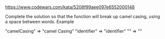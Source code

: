 https://www.codewars.com/kata/5208f99aee097e6552000148

Complete the solution so that the function will break up camel casing, using a space between words.
Example

"camelCasing"  =>  "camel Casing"
"identifier"   =>  "identifier"
""             =>  ""

